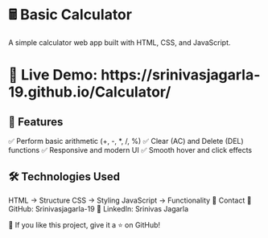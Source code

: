 <h1>🖩 Basic Calculator</h1>
A simple calculator web app built with HTML, CSS, and JavaScript.
<h1>🚀 Live Demo: https://srinivasjagarla-19.github.io/Calculator/</h1>
<h2>🌟 Features</h2>
✅ Perform basic arithmetic (+, -, *, /, %)
✅ Clear (AC) and Delete (DEL) functions
✅ Responsive and modern UI
✅ Smooth hover and click effects

<h2>🛠 Technologies Used</h2>
HTML → Structure
CSS → Styling
JavaScript → Functionality
📧 Contact
🔹 GitHub: Srinivasjagarla-19
🔹 LinkedIn: Srinivas Jagarla

📌 If you like this project, give it a ⭐ on GitHub!
